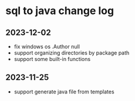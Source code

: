# sql to java change log

## 2023-12-02
* fix windows os .Author null
* support organizing directories by package path 
* support some built-in functions

## 2023-11-25
* support generate java file from templates